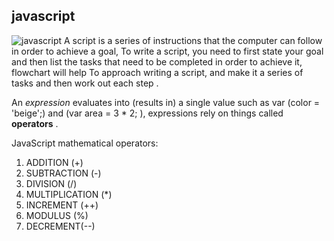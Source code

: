  ## javascript
 ![javascript](https://hackernoon.com/hn-images/1*bxEkHw1xewxOFjmGunb-Cw.png)
 A script is a series of instructions that the computer can follow in order to achieve a goal, To write a script, you need to first state your goal and then list the tasks that need to be completed in order to achieve it, flowchart will help To approach writing a script, and make it a series of tasks and then work out each step .

An *expression* evaluates into (results in) a single value such as var (color = 'beige';) and (var area = 3 * 2; ),
expressions rely on things called  **operators**  .

JavaScript  mathematical operators:

1. ADDITION (+)
2. SUBTRACTION (-)
3. DIVISION (/)
4. MULTIPLICATION (*)
5. INCREMENT (++)
6. MODULUS (%)
7. DECREMENT(--)
